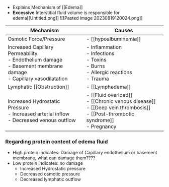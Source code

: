 - Explains Mechanism of [[Edema]]
- **Excessive** Interstitial fluid volume is responsible for edema[[Untitled.png]]
![[Pasted image 20230819120024.png]]

| Mechanism                                                                                                                 | Causes                                                                                                                                      |
| ------------------------------------------------------------------------------------------------------------------------- | ------------------------------------------------------------------------------------------------------------------------------------------- |
| Osmotic Force/Pressure                                                                                                    | - [[hypoalbuminemia]]                                                                                                                       |
| Increased Capillary Permeability<br> - Endothelium damage <br> - Basement membrane damage <br> - Capillary vasodilatation | - Inflammation <br> - Infections <br> - Toxins <br> - Burns <br> - Allergic reactions <br> - Trauma                                         |
| Lymphatic [[Obstruction]]                                                                                                 | - [[Lymphedema]]                                                                                                                            |
| Increased Hydrostatic Pressure<br>- Increased arterial inflow <br> - Decreased venous outflow                             | - [[Fluid overload]] <br> - [[Chronic venous disease]] <br> - [[Deep vein thrombosis]] <br> - [[Post-thrombotic syndrome]] <br> - Pregnancy |

### Regarding protein content of edema fluid
- High protein indicates: Damage of Capillary endothelium or basement membrane, what can damage them????
- Low protein indicates: no damage
	- Increased Hydrostatic pressure
	- Decreased osmotic pressure
	- Decreased lymphatic outflow